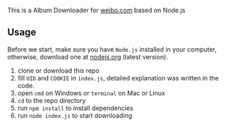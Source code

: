 This is a Album Downloader for [weibo.com](http://weibo.com) based on Node.js

## Usage
Before we start, make sure you have `Node.js` installed in your computer, otherwise, download one at [nodejs.org](https://nodejs.org) (latest version).
1. clone or download this repo
1. fill `UID` and `COOKIE` in `index.js`, detailed explanation was written in the code.
1. open `cmd` on Windows or `terminal` on Mac or Linux
1. `cd` to the repo directory
1.  run `npm install` to install dependencies
1. run `node index.js` to start downloading 
